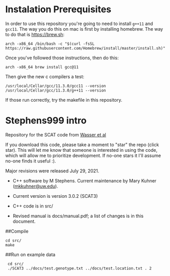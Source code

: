 # Instalation Prerequisites
In order to use this repository you're going to need to install `g++11` and `gcc11`. The way you do this on mac is first by installing homebrew. The way to do that is https://brew.sh:
```
arch -x86_64 /bin/bash -c "$(curl -fsSL https://raw.githubusercontent.com/Homebrew/install/master/install.sh)"
```

Once you've followed those instructions, then do this:
```
arch -x86_64 brew install gcc@11
```

Then give the new c compilers a test:
```
/usr/local/Cellar/gcc/11.3.0/gcc11 --version
/usr/local/Cellar/gcc/11.3.0/g++11 --version
```

If those run correctly, try the makefile in this repository.


# Stephens999 intro
Repository for the SCAT code from [Wasser et al](http://www.pnas.org/content/104/10/4228.full)

If you download this code, please take a moment to "star" the repo (click star).
This will let me know that someone is interested in using the code, which will allow me
to prioritize development. If no-one stars it I'll assume no-one finds it useful :).

Major revisions were released July 29, 2021.

- C++ software by M Stephens.  Current maintenance by Mary Kuhner (mkkuhner@uw.edu).

- Current version is version 3.0.2 (SCAT3)

- C++ code is in src/ 

- Revised manual is docs/manual.pdf; a list of changes is in this document.

##Compile
```
cd src/
make
```

##Run on example data
```
 cd src/
 ./SCAT3 ../docs/test.genotype.txt ../docs/test.location.txt . 2
```


